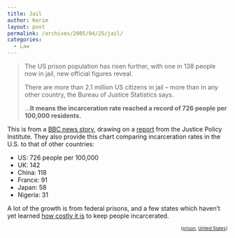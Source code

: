 ```yaml
---
title: Jail
author: Kerim
layout: post
permalink: /archives/2005/04/25/jail/
categories:
  - Law
---
```

> The US prison population has risen further, with one in 138 people now in jail, new official figures reveal.
> 
> There are more than 2.1 million US citizens in jail &#8211; more than in any other country, the Bureau of Justice Statistics says.
> 
> &#8230;**It means the incarceration rate reached a record of 726 people per 100,000 residents.**

This is from a <a href="http://news.bbc.co.uk/1/hi/world/americas/4481261.stm" onclick="_gaq.push(['_trackEvent', 'outbound-article', 'http://news.bbc.co.uk/1/hi/world/americas/4481261.stm', 'BBC news story']);" >BBC news story</a>, drawing on a <a href="http://www.justicepolicy.org/article.php?id=507" onclick="_gaq.push(['_trackEvent', 'outbound-article', 'http://www.justicepolicy.org/article.php?id=507', 'report']);" >report</a> from the Justice Policy Institute. They also provide this chart comparing incarceration rates in the U.S. to that of other countries:

  * US: 726 people per 100,000
  * UK: 142
  * China: 118
  * France: 91
  * Japan: 58
  * Nigeria: 31

A lot of the growth is from federal prisons, and a few states which haven&#8217;t yet learned <a href="http://test.oxus.net/archives/2003/12/28/incarceration/" onclick="_gaq.push(['_trackEvent', 'outbound-article', 'http://test.oxus.net/archives/2003/12/28/incarceration/', 'how costly it is']);" >how costly it is</a> to keep people incarcerated.<!-- technorati tags start -->

<div style="text-align:right;">
  <span style="font-size:x-small;">{<a href="http://technorati.com/tag/prison" onclick="_gaq.push(['_trackEvent', 'outbound-article', 'http://technorati.com/tag/prison', 'prison']);"  rel="tag">prison</a>, <a href="http://technorati.com/tag/United States" onclick="_gaq.push(['_trackEvent', 'outbound-article', 'http://technorati.com/tag/United States', 'United States']);"  rel="tag">United States</a>}</span>


<!-- technorati tags end -->

